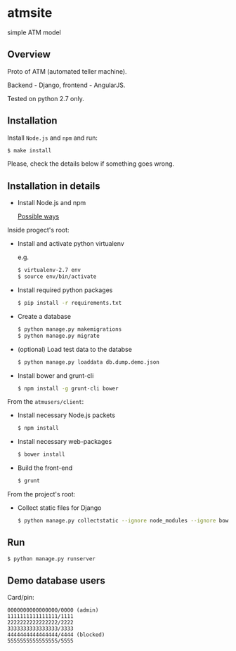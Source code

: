 # atmsite
simple ATM model

## Overview

Proto of ATM (automated teller machine).

Backend - Django, frontend - AngularJS.

Tested on python 2.7 only.

## Installation

Install `Node.js` and `npm` and run:

```bash
$ make install
```

Please, check the details below if something goes wrong.

## Installation in details

- Install Node.js and npm

    [Possible ways](https://gist.github.com/isaacs/579814)

Inside progect's root:

- Install and activate python virtualenv

    e.g.

    ```bash
    $ virtualenv-2.7 env
    $ source env/bin/activate
    ```

- Install required python packages

    ```bash
    $ pip install -r requirements.txt
    ```

- Create a database

    ```bash
    $ python manage.py makemigrations
    $ python manage.py migrate
    ```

- (optional) Load test data to the databse

    ```bash
    $ python manage.py loaddata db.dump.demo.json
    ```

- Install bower and grunt-cli

    ```bash
    $ npm install -g grunt-cli bower
    ```

From the `atmusers/client`:

- Install necessary Node.js packets

    ```bash
    $ npm install
    ```

- Install necessary web-packages

    ```bash
    $ bower install
    ```

- Build the front-end

    ```bash
    $ grunt
    ```

From the project's root:

- Collect static files for Django

    ```bash
    $ python manage.py collectstatic --ignore node_modules --ignore bower_components
    ```

## Run

```bash
$ python manage.py runserver
```

## Demo database users

Card/pin:

    0000000000000000/0000 (admin)
    1111111111111111/1111
    2222222222222222/2222
    3333333333333333/3333
    4444444444444444/4444 (blocked)
    5555555555555555/5555
